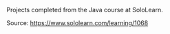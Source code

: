 Projects completed from the Java course at SoloLearn.

Source: https://www.sololearn.com/learning/1068
